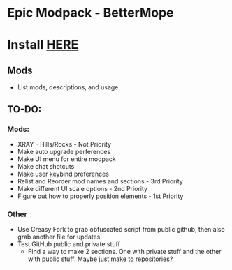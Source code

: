 # Epic Modpack - BetterMope

# Install [HERE](https://greasyfork.org/en/scripts/455807-epic-modpack)

## Mods
- List mods, descriptions, and usage.

## TO-DO:
  ### Mods:
  - XRAY - Hills/Rocks - Not Priority
  - Make auto upgrade perferences
  - Make UI menu for entire modpack
  - Make chat shotcuts
  - Make user keybind preferences
  - Relist and Reorder mod names and sections - 3rd Priority
  - Make different UI scale options - 2nd Priority
  - Figure out how to properly position elements - 1st Priority
  
  ### Other
  - Use Greasy Fork to grab obfuscated script from public github, then also grab another file for updates.
  - Test GitHub public and private stuff
    - Find a way to make 2 sections. One with private stuff and the other with public stuff. Maybe just make to repositories?
